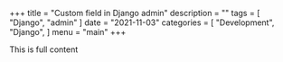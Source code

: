 +++
title = "Custom field in Django admin"
description = ""
tags = [
    "Django",
    "admin"
]
date = "2021-11-03"
categories = [
    "Development",
    "Django",
]
menu = "main"
+++

This is full content
